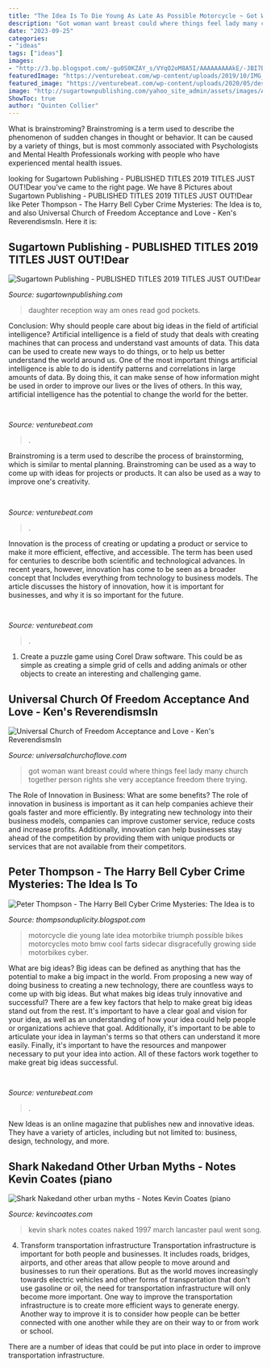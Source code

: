 ```yaml
---
title: "The Idea Is To Die Young As Late As Possible Motorcycle ~ Got Woman Want Breast Could Where Things Feel Lady Many Church Together Person Rights She Very Acceptance Freedom There Trying"
description: "Got woman want breast could where things feel lady many church together person rights she very acceptance freedom there trying"
date: "2023-09-25"
categories:
- "ideas"
tags: ["ideas"]
images:
- "http://3.bp.blogspot.com/-gu0S0KZAY_s/VYqO2oM8A5I/AAAAAAAAAkE/-JBI7BXTej0/s1600/Aged%2Bsidecar%2Bracer.jpg"
featuredImage: "https://venturebeat.com/wp-content/uploads/2019/10/IMG_2307D-e1572529138577.jpeg"
featured_image: "https://venturebeat.com/wp-content/uploads/2020/05/deserted-islands-devops.png?w=800"
image: "http://sugartownpublishing.com/yahoo_site_admin/assets/images/A_Stalwart_Bends_cover.232102443_std.jpg"
ShowToc: true
author: "Quinten Collier"
---
```



What is brainstroming?
Brainstroming is a term used to describe the phenomenon of sudden changes in thought or behavior. It can be caused by a variety of things, but is most commonly associated with Psychologists and Mental Health Professionals working with people who have experienced mental health issues.

	

		
looking for Sugartown Publishing - PUBLISHED TITLES 2019 TITLES JUST OUT!﻿Dear you've came to the right page. We have 8 Pictures about Sugartown Publishing - PUBLISHED TITLES 2019 TITLES JUST OUT!﻿Dear like Peter Thompson - The Harry Bell Cyber Crime Mysteries: The Idea is to,  and also Universal Church of Freedom Acceptance and Love - Ken&#039;s ReverendismsIn. Here it is:
		
    
## Sugartown Publishing - PUBLISHED TITLES 2019 TITLES JUST OUT!﻿Dear

<img loading=lazy src="http://sugartownpublishing.com/yahoo_site_admin/assets/images/A_Stalwart_Bends_cover.232102443_std.jpg" onerror="this.onerror=null;this.src='https://tse2.mm.bing.net/th?id=OIP.eyySOvQehYTcDj8Oi9xHWAAAAA&amp;pid=15.1';" alt="Sugartown Publishing - PUBLISHED TITLES 2019 TITLES JUST OUT!﻿Dear">

_Source: sugartownpublishing.com_

>daughter reception way am ones read god pockets. 

	

Conclusion: Why should people care about big ideas in the field of artificial intelligence?
Artificial intelligence is a field of study that deals with creating machines that can process and understand vast amounts of data. This data can be used to create new ways to do things, or to help us better understand the world around us. One of the most important things artificial intelligence is able to do is identify patterns and correlations in large amounts of data. By doing this, it can make sense of how information might be used in order to improve our lives or the lives of others. In this way, artificial intelligence has the potential to change the world for the better.

    
## 

<img loading=lazy src="https://venturebeat.com/wp-content/uploads/2018/07/fireworks_by_grucci.png?w=800" onerror="this.onerror=null;this.src='https://tse3.mm.bing.net/th?id=OIP.m5dUZh8xS0QJ_q8ju3DozAHaEM&amp;pid=15.1';" alt="">

_Source: venturebeat.com_

>. 

	

Brainstroming is a term used to describe the process of brainstorming, which is similar to mental planning. Brainstroming can be used as a way to come up with ideas for projects or products. It can also be used as a way to improve one's creativity.

    
## 

<img loading=lazy src="https://venturebeat.com/wp-content/uploads/2019/11/IMG_0627.jpeg" onerror="this.onerror=null;this.src='https://tse1.mm.bing.net/th?id=OIP.79piEcuSsqVz_UQn6SRnkwHaEV&amp;pid=15.1';" alt="">

_Source: venturebeat.com_

>. 

	

Innovation is the process of creating or updating a product or service to make it more efficient, effective, and accessible. The term has been used for centuries to describe both scientific and technological advances. In recent years, however, innovation has come to be seen as a broader concept that Includes everything from technology to business models. The article discusses the history of innovation, how it is important for businesses, and why it is so important for the future.

    
## 

<img loading=lazy src="https://venturebeat.com/wp-content/uploads/2019/10/IMG_2307D-e1572529138577.jpeg" onerror="this.onerror=null;this.src='https://tse3.mm.bing.net/th?id=OIP.JH5oeQG4IfebxWuL_cwUiQHaFj&amp;pid=15.1';" alt="">

_Source: venturebeat.com_

>. 

	

1. Create a puzzle game using Corel Draw software. This could be as simple as creating a simple grid of cells and adding animals or other objects to create an interesting and challenging game. 

    
## Universal Church Of Freedom Acceptance And Love - Ken&#039;s ReverendismsIn

<img loading=lazy src="http://universalchurchoflove.com/yahoo_site_admin16/assets/images/DSC01434.302183407_std.JPG" onerror="this.onerror=null;this.src='https://tse3.mm.bing.net/th?id=OIP.xXU0u-O03QS9rnkN67RDeQHaFj&amp;pid=15.1';" alt="Universal Church of Freedom Acceptance and Love - Ken&#039;s ReverendismsIn">

_Source: universalchurchoflove.com_

>got woman want breast could where things feel lady many church together person rights she very acceptance freedom there trying. 

	

The Role of Innovation in Business: What are some benefits?
The role of innovation in business is important as it can help companies achieve their goals faster and more efficiently. By integrating new technology into their business models, companies can improve customer service, reduce costs and increase profits. Additionally, innovation can help businesses stay ahead of the competition by providing them with unique products or services that are not available from their competitors.

    
## Peter Thompson - The Harry Bell Cyber Crime Mysteries: The Idea Is To

<img loading=lazy src="http://3.bp.blogspot.com/-gu0S0KZAY_s/VYqO2oM8A5I/AAAAAAAAAkE/-JBI7BXTej0/s1600/Aged%2Bsidecar%2Bracer.jpg" onerror="this.onerror=null;this.src='https://tse1.mm.bing.net/th?id=OIP.0GOM3vD0ElmHeiibeZgvPAAAAA&amp;pid=15.1';" alt="Peter Thompson - The Harry Bell Cyber Crime Mysteries: The Idea is to">

_Source: thompsonduplicity.blogspot.com_

>motorcycle die young late idea motorbike triumph possible bikes motorcycles moto bmw cool farts sidecar disgracefully growing side motorbikes cyber. 

	

What are big ideas?
Big ideas can be defined as anything that has the potential to make a big impact in the world. From proposing a new way of doing business to creating a new technology, there are countless ways to come up with big ideas. But what makes big ideas truly innovative and successful? There are a few key factors that help to make great big ideas stand out from the rest. 
It's important to have a clear goal and vision for your idea, as well as an understanding of how your idea could help people or organizations achieve that goal. Additionally, it's important to be able to articulate your idea in layman's terms so that others can understand it more easily. Finally, it's important to have the resources and manpower necessary to put your idea into action. All of these factors work together to make great big ideas successful.

    
## 

<img loading=lazy src="https://venturebeat.com/wp-content/uploads/2020/05/deserted-islands-devops.png?w=800" onerror="this.onerror=null;this.src='https://tse4.mm.bing.net/th?id=OIP.UGt6QPKIHa9PnAKD-gUZaAHaE5&amp;pid=15.1';" alt="">

_Source: venturebeat.com_

>. 

	

New Ideas is an online magazine that publishes new and innovative ideas. They have a variety of articles, including but not limited to: business, design, technology, and more.

    
## Shark Nakedand Other Urban Myths - Notes Kevin Coates (piano

<img loading=lazy src="http://kevincoates.com/Kevin_Coates/Notes_Shark_Naked_files/snf_1.jpg" onerror="this.onerror=null;this.src='https://tse2.mm.bing.net/th?id=OIP.FUVZcEG4ES7oObS1CgQveQAAAA&amp;pid=15.1';" alt="Shark Nakedand other urban myths - Notes Kevin Coates (piano">

_Source: kevincoates.com_

>kevin shark notes coates naked 1997 march lancaster paul went song. 

	

4) Transform transportation infrastructure
Transportation infrastructure is important for both people and businesses. It includes roads, bridges, airports, and other areas that allow people to move around and businesses to run their operations. But as the world moves increasingly towards electric vehicles and other forms of transportation that don't use gasoline or oil, the need for transportation infrastructure will only become more important. 
One way to improve the transportation infrastructure is to create more efficient ways to generate energy. Another way to improve it is to consider how people can be better connected with one another while they are on their way to or from work or school. 

There are a number of ideas that could be put into place in order to improve transportation infrastructure.

